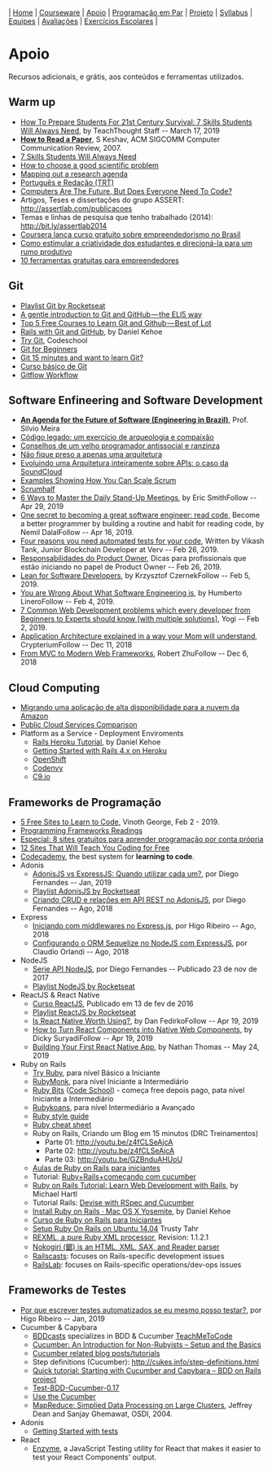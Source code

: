 | [Home](https://github.com/vinicius3w/if977) | [Courseware](/pages/courseware.md) | [Apoio](/pages/apoio.md) | [Programação em Par](/pages/pairprogramming.md) | [Projeto](/pages/projeto.md) | [Syllabus](/pages/syllabus.md) | [Equipes](/pages/equipes.md) | [Avaliações](/pages/avaliacoes.md) | [Exercícios Escolares](/pages/exerciciosescolares.md) |

# Apoio

Recursos adicionais, e grátis, aos conteúdos e ferramentas utilizados.

## Warm up

- [How To Prepare Students For 21st Century Survival: 7 Skills Students Will Always Need](https://www.teachthought.com/the-future-of-learning/how-to-prepare-student-for-21st-century-survival/), by TeachThought Staff -- March 17, 2019
- [**How to Read a Paper**](https://drive.google.com/a/cin.ufpe.br/file/d/0Bxt1VZoj3lGuR2tQWE5sTTdzYTA/edit?usp=sharing), S Keshav, ACM SIGCOMM Computer Communication Review, 2007.
- [7 Skills Students Will Always Need](http://www.teachthought.com/learning/how-to-prepare-student-for-21st-century-survival/)
- [How to choose a good scientific problem](https://drive.google.com/open?id=0Bxt1VZoj3lGucElPSnlfMjRnbXM&authuser=0)
- [Mapping out a research agenda](https://drive.google.com/open?id=0Bxt1VZoj3lGucElPSnlfMjRnbXM&authuser=0)
- [Português e Redação (TRT)](https://drive.google.com/open?id=0Bxt1VZoj3lGucElPSnlfMjRnbXM&authuser=0)
- [Computers Are The Future, But Does Everyone Need To Code?](http://n.pr/1kzKwQA)
- Artigos, Teses e dissertações do grupo ASSERT: <http://assertlab.com/publicacoes>
- Temas e linhas de pesquisa que tenho trabalhado (2014): <http://bit.ly/assertlab2014>
- [Coursera lança curso gratuito sobre empreendedorismo no Brasil](http://idgnow.com.br/internet/2015/08/11/coursera-lanca-curso-gratuito-sobre-empreendedorismo-no-brasil/)
- [Como estimular a criatividade dos estudantes e direcioná-la para um rumo produtivo](http://noticias.universia.com.br/educacao/noticia/2015/01/15/1118281/professor-descubra-15-maneiras-estimular-criatividade-alunos.html)
- [10 ferramentas gratuitas para empreendedores](https://catracalivre.com.br/geral/empreendedorismo/indicacao/10-ferramentas-gratuitas-para-empreendedores/)


## Git

- [Playlist Git by Rocketseat](https://www.youtube.com/watch?v=MW7hrQe6aYo&list=PL85ITvJ7FLoh-1TFRDe7bHzAWY4DlIRtk)
- [A gentle introduction to Git and GitHub — the ELI5 way](https://hackernoon.com/a-gentle-introduction-to-git-and-github-the-eli5-way-43f0aa64f2e4)
- [Top 5 Free Courses to Learn Git and Github — Best of Lot](https://hackernoon.com/top-5-free-courses-to-learn-git-and-github-best-of-lot-2f394c6533b0)
- [Rails with Git and GitHub](http://railsapps.github.io/rails-git.html), by Daniel Kehoe
- [Try Git](https://www.codeschool.com/courses/try-git), Codeschool
- [Git for Beginners](http://www.sitepoint.com/git-for-beginners/)
- [Git 15 minutes and want to learn Git?](https://try.github.io/levels/1/challenges/1)
- [Curso básico de Git ](https://www.youtube.com/playlist?list=PLInBAd9OZCzzHBJjLFZzRl6DgUmOeG3H0)
- [Gitflow Workflow](https://www.atlassian.com/git/tutorials/comparing-workflows/gitflow-workflow)

## Software Enfineering and Software Development

- [**An Agenda for the Future of Software (Engineering in Brazil)**](https://youtu.be/eujhiejLL7c), Prof. Silvio Meira
- [Código legado: um exercício de arqueologia e compaixão](http://www.itexto.net/devkico/?p=2073)
- [Conselhos de um velho programador antissocial e ranzinza](http://gizmodo.uol.com.br/conselhos-de-um-velho-programador-antissocial-e-ranzinza/)
- [Não fique preso a apenas uma arquitetura](http://www.infoq.com/br/presentations/nao-fique-preso-a-uma-arquitetura)
- [Evoluindo uma Arquitetura inteiramente sobre APIs: o caso da SoundCloud](http://www.infoq.com/br/presentations/evoluindo-uma-arquitetura-soundcloud)
- [Examples Showing How You Can Scale Scrum](http://www.infoq.com/news/2014/05/examples-scale-scrum)
- [Scrumhalf](http://myscrumhalf.com/?lang=en)
- [6 Ways to Master the Daily Stand-Up Meetings](http://bit.ly/2PxT9Ny), by Eric SmithFollow -- Apr 29, 2019
- [One secret to becoming a great software engineer: read code](http://bit.ly/2PcKDn3), Become a better programmer by building a routine and habit for reading code, by Nemil DalalFollow -- Apr 16, 2019.
- [Four reasons you need automated tests for your code](https://hackernoon.com/four-reasons-you-need-automated-tests-for-your-code-3fd4f6f4e720), Written by Vikash Tank, Junior Blockchain Developer at Verv -- Feb 26, 2019.
- [Responsabilidades do Product Owner](https://youtu.be/EVMkjmoZD8g), Dicas para profissionais que estão iniciando no papel de Product Owner -- Feb 26, 2019.
- [Lean for Software Developers](https://hackernoon.com/lean-for-software-developers-15021cfb382c), by Krzysztof CzernekFollow -- Feb 5, 2019.
- [You are Wrong About What Software Engineering is](https://hackernoon.com/you-are-wrong-about-what-software-engineering-is-e17f471c451b), by Humberto LineroFollow -- Feb 4, 2019.
- [7 Common Web Development problems which every developer from Beginners to Experts should know [with multiple solutions]](https://hackernoon.com/7-common-web-development-problems-which-every-developer-from-beginners-to-experts-should-know-with-47a7d2e9367f), Yogi -- Feb 2, 2019.
- [Application Architecture explained in a way your Mom will understand](http://bit.ly/2TVRLty), CrypteriumFollow -- Dec 11, 2018
- [From MVC to Modern Web Frameworks](http://bit.ly/2OrCxH1), Robert ZhuFollow -- Dec 6, 2018

## Cloud Computing

- [Migrando uma aplicação de alta disponibilidade para a nuvem da Amazon](http://www.infoq.com/br/interviews/joao-talles-migrando-cloud-amazon)
- [Public Cloud Services Comparison](http://comparecloud.in)
- Platform as a Service - Deployment Enviroments
  - [Rails Heroku Tutorial](http://railsapps.github.io/rails-heroku-tutorial.html), by Daniel Kehoe
  - [Getting Started with Rails 4.x on Heroku](https://devcenter.heroku.com/articles/getting-started-with-rails4)
  - [OpenShift](https://www.openshift.com/)
  - [Codenvy](http://codenvy.com)
  - [C9.io](http://www.c9.io/)

## Frameworks de Programação

- [5 Free Sites to Learn to Code](https://hackernoon.com/5-free-sites-to-learn-to-code-c9c87ce24f5d), Vinoth George, Feb 2 - 2019.
- [Programming Frameworks Readings](https://docs.google.com/document/d/1j9AQWMTTniFiChKyV92lRbG8HFqX0EtIHITf-WZifVw/edit?usp=sharing)
- [Especial: 8 sites gratuitos para aprender programação por conta própria](http://idgnow.com.br/internet/2015/08/11/conheca-8-sites-gratuitos-para-aprender-programacao-por-conta-propria/)
- [12 Sites That Will Teach You Coding for Free](http://www.entrepreneur.com/article/250323)
- [Codecademy](http://www.codecademy.com/), the best system for **learning to code**.
- Adonis
  - [AdonisJS vs ExpressJS: Quando utilizar cada um?](https://blog.rocketseat.com.br/adonis-vs-express/), por Diego Fernandes -- Jan, 2019
  - [Playlist AdonisJS by Rocketseat](https://www.youtube.com/watch?v=aysgHRmzG3w&list=PL85ITvJ7FLoi5wROnW01cBMk8ss-eBMpO)
  - [Criando CRUD e relações em API REST no AdonisJS](https://blog.rocketseat.com.br/crud-api-rest-adonis/), por Diego Fernandes -- Ago, 2018
- Express
  - [Iniciando com middlewares no Express.js](https://blog.rocketseat.com.br/middlewares-no-express-js/), por Higo Ribeiro -- Ago, 2018
  - [Configurando o ORM Sequelize no NodeJS com ExpressJS](https://blog.rocketseat.com.br/nodejs-express-sequelize/), por Claudio Orlandi -- Ago, 2018
- NodeJS
  - [Serie API NodeJS](https://www.youtube.com/watch?v=BN_8bCfVp88&list=PL85ITvJ7FLoiXVwHXeOsOuVppGbBzo2dp), por Diego Fernandes -- Publicado 23 de nov de 2017
  - [Playlist NodeJS by Rocketseat](https://www.youtube.com/watch?v=aysgHRmzG3w&list=PL85ITvJ7FLoh7QBmTVzuNYvZaYPYwDmei)
- ReactJS & React Native
  - [Curso ReactJS](https://www.youtube.com/watch?v=y08X0vpd6q4&list=PLBYDCXNKhWkfPwHrV3CqEakyI1eUfen8k), Publicado em 13 de fev de 2016
  - [Playlist ReactJS by Rocketseat](https://www.youtube.com/watch?v=7A4UQGrFU9Q&list=PL85ITvJ7FLoiuaKgHFYgrhZDwXOUEaxWI)
  - [Is React Native Worth Using?](http://bit.ly/2Va8NEg), by Dan FedirkoFollow -- Apr 19, 2019
  - [How to Turn React Components into Native Web Components](http://bit.ly/2VfU8r6), by Dicky SuryadiFollow -- Apr 19, 2019
  - [Building Your First React Native App](https://hackernoon.com/building-your-first-react-native-app-77a192734ff1), by Nathan Thomas -- May 24, 2019
- Ruby on Rails
  - [Try Ruby](http://www.tryruby.org/), para nível Básico a Iniciante
  - [RubyMonk](http://rubymonk.com/), para nível Iniciante a Intermediário
  - [Ruby Bits](https://www.codeschool.com/courses/ruby-bits) ([Code School](https://www.codeschool.com/courses/ruby-bits)) - começa free depois pago, pata nível Iniciante a Intermediário
  - [Rubykoans](http://rubykoans.com/), para nível Intermediário a Avançado 
  - [Ruby style guide](https://github.com/styleguide/ruby)
  - [Ruby cheat sheet](http://www.zenspider.com/Languages/Ruby/QuickRef.html)
  - Ruby on Rails, Criando um Blog em 15 minutos (DRC Treinamentos)
    - Parte 01: <http://youtu.be/z4fCLSeAjcA>
    - Parte 02: <http://youtu.be/z4fCLSeAjcA>
    - Parte 03: <http://youtu.be/GZBnduAHUoU>
  - [Aulas de Ruby on Rails para iniciantes](https://www.youtube.com/channel/UCwf9gicXucOZrWT8s7mm6ZQ)
  - Tutorial: [Ruby+Rails+começando com cucumber](http://ricardo.zn.inf.br/tag/qualidade-de-software/)
  - [Ruby on Rails Tutorial: Learn Web Development with Rails](http://ruby.railstutorial.org/chapters/beginning), by Michael Hartl
  - Tutorial Rails: [Devise with RSpec and Cucumber](http://railsapps.github.io/tutorial-rails-devise-rspec-cucumber.html)
  - [Install Ruby on Rails · Mac OS X Yosemite](http://railsapps.github.io/installrubyonrails-mac.html), by Daniel Kehoe
  - [Curso de Ruby on Rails para Iniciantes](https://www.youtube.com/playlist?list=PLe3LRfCs4go-mkvHRMSXEOG-HDbzesyaP&feature=c4-feed-u)
  - [Setup Ruby On Rails on Ubuntu 14.04](https://gorails.com/setup/ubuntu/14.04) Trusty Tahr
  - [REXML, a pure Ruby XML processor](http://www.germane-software.com/software/rexml/docs/tutorial.html), Revision: 1.1.2.1
  - [Nokogiri (鋸) is an HTML, XML, SAX, and Reader parser](https://nokogiri.org)
  - [Railscasts](http://railscasts.com/): focuses on Rails-specific development issues
  - [RailsLab](http://railslab.newrelic.com/): focuses on Rails-specific operations/dev-ops issues
  
## Frameworks de Testes
  - [Por que escrever testes automatizados se eu mesmo posso testar?](https://blog.rocketseat.com.br/por-que-escrever-testes-automatizados/), por Higo Ribeiro -- Jan, 2019
  - Cucumber & Capybara
    - [BDDcasts](http://bddcasts.com/) specializes in BDD & Cucumber [TeachMeToCode](http://teachmetocode.com/)
    - [Cucumber: An Introduction for Non-Rubyists – Setup and the Basics](https://blog.codecentric.de/en/2013/08/cucumber-setup-basics/)
    - [Cucumber related blog posts/tutorials](https://github.com/cucumber/cucumber/wiki/tutorials-and-related-blog-posts)
    - Step definitions (Cucumber): <http://cukes.info/step-definitions.html>
    - [Quick tutorial: Starting with Cucumber and Capybara – BDD on Rails project](http://loudcoding.com/posts/quick-tutorial-starting-with-cucumber-and-capybara-bdd-on-rails-project/)
    - [Test-BDD-Cucumber-0.17](http://search.cpan.org/~bdr/Test-BDD-Cucumber-0.17/lib/Test/BDD/Cucumber/Manual/Tutorial.pod)
    - [Use the Cucumber](https://peepcode.com/products/cucumber)
    - [MapReduce: Simplied Data Processing on Large Clusters](http://static.googleusercontent.com/media/research.google.com/en//archive/mapreduce-osdi04.pdf), Jeffrey Dean and Sanjay Ghemawat, OSDI, 2004.
  - Adonis
    - [Getting Started with tests](https://adonisjs.com/docs/4.1/testing)
  - React
    - [Enzyme](https://github.com/airbnb/enzyme), a JavaScript Testing utility for React that makes it easier to test your React Components' output.
